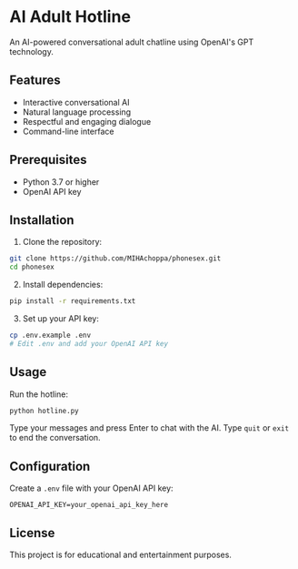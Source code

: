 # AI Adult Hotline

An AI-powered conversational adult chatline using OpenAI's GPT technology.

## Features

- Interactive conversational AI
- Natural language processing
- Respectful and engaging dialogue
- Command-line interface

## Prerequisites

- Python 3.7 or higher
- OpenAI API key

## Installation

1. Clone the repository:
```bash
git clone https://github.com/MIHAchoppa/phonesex.git
cd phonesex
```

2. Install dependencies:
```bash
pip install -r requirements.txt
```

3. Set up your API key:
```bash
cp .env.example .env
# Edit .env and add your OpenAI API key
```

## Usage

Run the hotline:
```bash
python hotline.py
```

Type your messages and press Enter to chat with the AI. Type `quit` or `exit` to end the conversation.

## Configuration

Create a `.env` file with your OpenAI API key:
```
OPENAI_API_KEY=your_openai_api_key_here
```

## License

This project is for educational and entertainment purposes.
